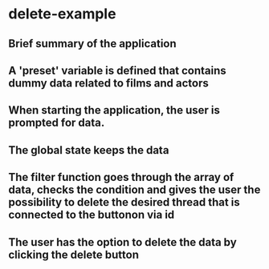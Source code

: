 # delete-example

## Brief summary of the application

## A 'preset' variable is defined that contains dummy data related to films and actors

## When starting the application, the user is prompted for data.

## The global state keeps the data

## The filter function goes through the array of data, checks the condition and gives the user the possibility to delete the desired thread that is connected to the buttonon via id

## The user has the option to delete the data by clicking the delete button
